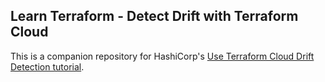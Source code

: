 ## Learn Terraform - Detect Drift with Terraform Cloud

This is a companion repository for HashiCorp's [Use Terraform Cloud Drift Detection
tutorial](https://developer.hashicorp.com/terraform/tutorials/cloud/drift-detection).
